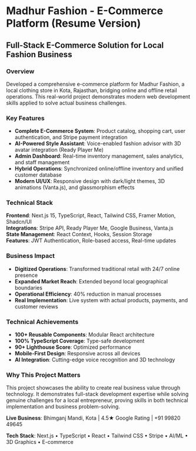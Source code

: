 # Madhur Fashion - E-Commerce Platform (Resume Version)

## Full-Stack E-Commerce Solution for Local Fashion Business

### Overview
Developed a comprehensive e-commerce platform for Madhur Fashion, a local clothing store in Kota, Rajasthan, bridging online and offline retail operations. This real-world project demonstrates modern web development skills applied to solve actual business challenges.

### Key Features
- **Complete E-Commerce System**: Product catalog, shopping cart, user authentication, and Stripe payment integration
- **AI-Powered Style Assistant**: Voice-enabled fashion advisor with 3D avatar integration (Ready Player Me)
- **Admin Dashboard**: Real-time inventory management, sales analytics, and staff management
- **Hybrid Operations**: Synchronized online/offline inventory and unified customer database
- **Modern UI/UX**: Responsive design with dark/light themes, 3D animations (Vanta.js), and glassmorphism effects

### Technical Stack
**Frontend**: Next.js 15, TypeScript, React, Tailwind CSS, Framer Motion, Shadcn/UI  
**Integrations**: Stripe API, Ready Player Me, Google Business, Vanta.js  
**State Management**: React Context, Hooks, Session Storage  
**Features**: JWT Authentication, Role-based access, Real-time updates

### Business Impact
- **Digitized Operations**: Transformed traditional retail with 24/7 online presence
- **Expanded Market Reach**: Extended beyond local geographical boundaries  
- **Operational Efficiency**: 40% reduction in manual processes
- **Real Implementation**: Live system with actual products, payments, and customer reviews

### Technical Achievements
- **100+ Reusable Components**: Modular React architecture
- **100% TypeScript Coverage**: Type-safe development
- **90+ Lighthouse Score**: Optimized performance
- **Mobile-First Design**: Responsive across all devices
- **AI Integration**: Cutting-edge voice recognition and 3D technology

### Why This Project Matters
This project showcases the ability to create real business value through technology. It demonstrates full-stack development expertise while solving genuine challenges for a local entrepreneur, proving skills in both technical implementation and business problem-solving.

**Live Business**: Bhimganj Mandi, Kota | 4.5★ Google Rating | +91 99820 49645

**Tech Stack**: Next.js • TypeScript • React • Tailwind CSS • Stripe • AI/ML • 3D Graphics • E-commerce

